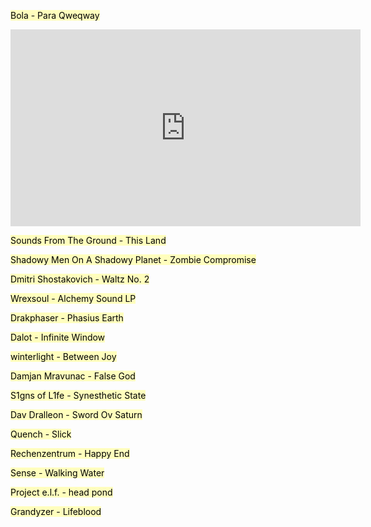 <span style="background-color: #FFFEBD"><a href="https://www.youtube.com/watch?v=pkbXucb7mtA" style="color: black; text-decoration: none;">Bola - Para Qweqway</a></span>

<iframe width="560" height="315"
src="https://www.youtube.com/embed/pkbXucb7mtA" 
frameborder="0" 
allow="accelerometer; autoplay; encrypted-media; gyroscope; picture-in-picture" 
allowfullscreen></iframe>


<span style="background-color: #FFFEBD"><a href="https://www.youtube.com/watch?v=d_34u3yowvE" style="color: black; text-decoration: none;">Sounds From The Ground - This Land</a></span>

<span style="background-color: #FFFEBD"><a href="https://www.youtube.com/watch?v=RgmufUgVmi8" style="color: black; text-decoration: none;">Shadowy Men On A Shadowy Planet - Zombie Compromise</a></span>

<span style="background-color: #FFFEBD"><a href="https://www.youtube.com/watch?v=mmCnQDUSO4I" style="color: black; text-decoration: none;">Dmitri Shostakovich - Waltz No. 2</a></span>

<span style="background-color: #FFFEBD"><a href="https://archive.org/details/exp037" style="color: black; text-decoration: none;">Wrexsoul - Alchemy Sound LP</a></span>

<span style="background-color: #FFFEBD"><a href="https://www.youtube.com/watch?v=0VpQi7EOEDg" style="color: black; text-decoration: none;">Drakphaser - Phasius Earth</a></span>

<span style="background-color: #FFFEBD"><a href="https://www.youtube.com/watch?v=oAN_UVHtCro" style="color: black; text-decoration: none;">Dalot - Infinite Window</a></span>

<span style="background-color: #FFFEBD"><a href="https://www.youtube.com/watch?v=hxdfiHGrcCA" style="color: black; text-decoration: none;">winterlight - Between Joy</a></span>

<span style="background-color: #FFFEBD"><a href="https://www.youtube.com/watch?v=ZCDAszFV-7U" style="color: black; text-decoration: none;">Damjan Mravunac - False God</a></span>

<span style="background-color: #FFFEBD"><a href="https://www.youtube.com/watch?v=QMV3A65PTG0" style="color: black; text-decoration: none;">S1gns of L1fe - Synesthetic State</a></span>

<span style="background-color: #FFFEBD"><a href="https://www.youtube.com/watch?v=HhmHj1Wn5s4" style="color: black; text-decoration: none;">Dav Dralleon - Sword Ov Saturn</a></span>

<span style="background-color: #FFFEBD"><a href="https://www.youtube.com/watch?v=Q13-FiOJvFk" style="color: black; text-decoration: none;">Quench - Slick</a></span>

<span style="background-color: #FFFEBD"><a href="https://www.youtube.com/watch?v=Jydilwi-ric" style="color: black; text-decoration: none;">Rechenzentrum - Happy End</a></span>

<span style="background-color: #FFFEBD"><a href="https://www.youtube.com/watch?v=w9sSkEWbopA" style="color: black; text-decoration: none;">Sense - Walking Water</a></span>

<span style="background-color: #FFFEBD"><a href="https://www.youtube.com/watch?v=YGCLUFllkjw" style="color: black; text-decoration: none;">Project e.l.f. - head pond</a></span>

<span style="background-color: #FFFEBD"><a href="https://www.youtube.com/watch?v=yH1kp0A_LzQ" style="color: black; text-decoration: none;">Grandyzer - Lifeblood</a></span>